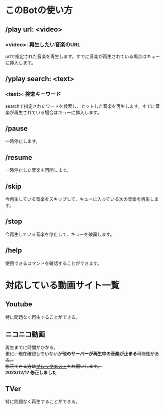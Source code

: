 # このBotの使い方
## /play **url**: &lt;video&gt;
### &lt;video&gt;: 再生したい音楽のURL
urlで指定された音楽を再生します。すでに音楽が再生されている場合はキューに挿入します。
## /yplay **search**: &lt;text&gt;
### &lt;text&gt;: 検索キーワード
searchで指定されたワードを検索し、ヒットした音楽を再生します。すでに音楽が再生されている場合はキューに挿入します。
## /pause
一時停止します。
## /resume
一時停止した音楽を再開します。
## /skip
今再生している音楽をスキップして、キューに入っている次の音楽を再生します。
## /stop
今再生している音楽を停止して、キューを破棄します。
## /help
使用できるコマンドを確認することができます。

# 対応している動画サイト一覧
## Youtube
特に問題なく再生することができる。
## ニコニコ動画
再生までに時間がかかる。  
~~更に、現在確認していないが**他のサーバーが再生中の音楽が止まる**可能性がある。~~  
~~修正できる方は[プルリクエスト](https://github.com/nennneko5787/neko-s-Music-Bot/pulls/)をお願いします。~~  
**2023/12/17 修正しました**
## TVer
特に問題なく再生することができる。